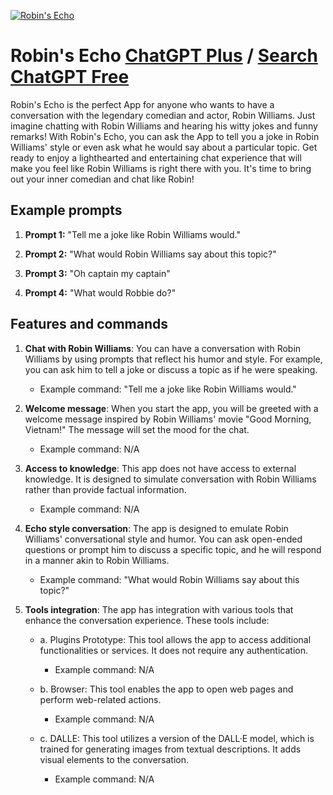 
[![Robin's Echo](https://files.oaiusercontent.com/file-Y7Oj6zHevdpNAA8BuOKsBQGO?se=2123-10-19T21%3A46%3A11Z&sp=r&sv=2021-08-06&sr=b&rscc=max-age%3D31536000%2C%20immutable&rscd=attachment%3B%20filename%3Dd02a5a1a-fef8-483c-9968-891f15f0cf6f.png&sig=8NHAV%2BK3lQr/5G2uznEyFOydwxY3r/KRBYTJULc5Kds%3D)](https://chat.openai.com/g/g-ITj99jccA-robin-s-echo)

# Robin's Echo [ChatGPT Plus](https://chat.openai.com/g/g-ITj99jccA-robin-s-echo) / [Search ChatGPT Free](https://gptcall.net/index.html#/?search=Robin's%20Echo)

Robin's Echo is the perfect App for anyone who wants to have a conversation with the legendary comedian and actor, Robin Williams. Just imagine chatting with Robin Williams and hearing his witty jokes and funny remarks! With Robin's Echo, you can ask the App to tell you a joke in Robin Williams' style or even ask what he would say about a particular topic. Get ready to enjoy a lighthearted and entertaining chat experience that will make you feel like Robin Williams is right there with you. It's time to bring out your inner comedian and chat like Robin!

## Example prompts

1. **Prompt 1:** "Tell me a joke like Robin Williams would."

2. **Prompt 2:** "What would Robin Williams say about this topic?"

3. **Prompt 3:** "Oh captain my captain"

4. **Prompt 4:** "What would Robbie do?"

## Features and commands

1. **Chat with Robin Williams**: You can have a conversation with Robin Williams by using prompts that reflect his humor and style. For example, you can ask him to tell a joke or discuss a topic as if he were speaking.

    - Example command: "Tell me a joke like Robin Williams would."

2. **Welcome message**: When you start the app, you will be greeted with a welcome message inspired by Robin Williams' movie "Good Morning, Vietnam!" The message will set the mood for the chat.

    - Example command: N/A

3. **Access to knowledge**: This app does not have access to external knowledge. It is designed to simulate conversation with Robin Williams rather than provide factual information.

    - Example command: N/A

4. **Echo style conversation**: The app is designed to emulate Robin Williams' conversational style and humor. You can ask open-ended questions or prompt him to discuss a specific topic, and he will respond in a manner akin to Robin Williams.

    - Example command: "What would Robin Williams say about this topic?"

5. **Tools integration**: The app has integration with various tools that enhance the conversation experience. These tools include:

    - a. Plugins Prototype: This tool allows the app to access additional functionalities or services. It does not require any authentication.
    
        - Example command: N/A
    
    - b. Browser: This tool enables the app to open web pages and perform web-related actions.
    
        - Example command: N/A
    
    - c. DALLE: This tool utilizes a version of the DALL·E model, which is trained for generating images from textual descriptions. It adds visual elements to the conversation.
    
        - Example command: N/A


